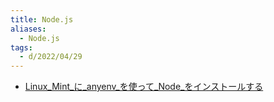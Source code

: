 ```yaml
---
title: Node.js
aliases:
  - Node.js
tags:
  - d/2022/04/29
---
```


- [Linux_Mint_に_anyenv_を使って_Node_をインストールする](../../../../d/2022/04/29/Linux_Mint_に_anyenv_を使って_Node_をインストールする.md)

